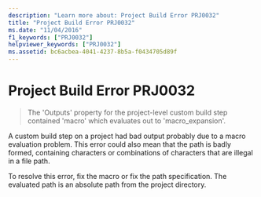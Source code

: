 ```yaml
---
description: "Learn more about: Project Build Error PRJ0032"
title: "Project Build Error PRJ0032"
ms.date: "11/04/2016"
f1_keywords: ["PRJ0032"]
helpviewer_keywords: ["PRJ0032"]
ms.assetid: bc6acbea-4041-4237-8b5a-f0434705d89f
---
```

# Project Build Error PRJ0032

> The 'Outputs' property for the project-level custom build step contained 'macro' which evaluates out to 'macro_expansion'.

A custom build step on a project had bad output probably due to a macro evaluation problem. This error could also mean that the path is badly formed, containing characters or combinations of characters that are illegal in a file path.

To resolve this error, fix the macro or fix the path specification. The evaluated path is an absolute path from the project directory.
